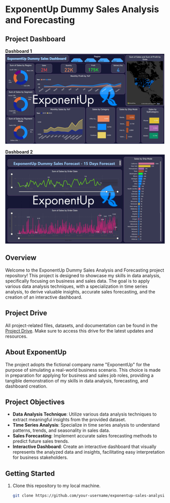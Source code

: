 # ExponentUp Dummy Sales Analysis and Forecasting

## Project Dashboard
**Dashboard 1**
![Project Image](https://github.com/ZedOps8/ExponentUp-DummySales/blob/main/Dashboard1.png)

**Dashboard 2**
![Project Image](https://github.com/ZedOps8/ExponentUp-DummySales/blob/main/Dashboard2.png)

## Overview

Welcome to the ExponentUp Dummy Sales Analysis and Forecasting project repository! This project is designed to showcase my skills in data analysis, specifically focusing on business and sales data. The goal is to apply various data analysis techniques, with a specialization in time series analysis, to derive valuable insights, accurate sales forecasting, and the creation of an interactive dashboard.

## Project Drive

All project-related files, datasets, and documentation can be found in the [Project Drive](https://drive.google.com/drive/folders/1GSlGIZyHOAT_abcb1UevekRUPyKPVBzZ?usp=sharing). Make sure to access this drive for the latest updates and resources.

## About ExponentUp

The project adopts the fictional company name "ExponentUp" for the purpose of simulating a real-world business scenario. This choice is made in preparation for applying for business and sales job roles, providing a tangible demonstration of my skills in data analysis, forecasting, and dashboard creation.

## Project Objectives

- **Data Analysis Technique**: Utilize various data analysis techniques to extract meaningful insights from the provided dataset.
- **Time Series Analysis**: Specialize in time series analysis to understand patterns, trends, and seasonality in sales data.
- **Sales Forecasting**: Implement accurate sales forecasting methods to predict future sales trends.
- **Interactive Dashboard**: Create an interactive dashboard that visually represents the analyzed data and insights, facilitating easy interpretation for business stakeholders.

## Getting Started

1. Clone this repository to my local machine.
   ```bash
   git clone https://github.com/your-username/exponentup-sales-analysis.git
